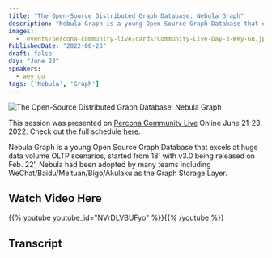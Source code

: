 ```yaml
---
title: "The Open-Source Distributed Graph Database: Nebula Graph"
description: "Nebula Graph is a young Open Source Graph Database that excels at huge data volume OLTP scenarios"
images:
  -  events/percona-community-live/cards/Community-Live-Day-3-Wey-Gu.jpg
PublishedDate: "2022-06-23"
draft: false
day: "June 23"
speakers:
  - wey_gu
tags: ['Nebula', 'Graph']
---
```


![The Open-Source Distributed Graph Database: Nebula Graph](events/percona-community-live/cards/Community-Live-Day-3-Wey-Gu.jpg)

This session was presented on [Percona Community Live](/events/percona-community-live-2022/) Online June 21-23, 2022. Check out the full schedule [here](/events/percona-community-live-2022/).

Nebula Graph is a young Open Source Graph Database that excels at huge data volume OLTP scenarios, started from 18' with v3.0 being released on Feb. 22', Nebula had been adopted by many teams including WeChat/Baidu/Meituan/Bigo/Akulaku as the Graph Storage Layer.

## Watch Video Here

{{% youtube youtube_id="NVrDLVBUFyo" %}}{{% /youtube %}}

## Transcript
